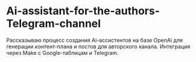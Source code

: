 # Ai-assistant-for-the-authors-Telegram-channel
Рассказываю процесс создания Ai-ассистентов на базе OpenAi для генерации контент-плана и постов для авторского канала. Интеграция через Make с Google-таблицам и Telegram.

